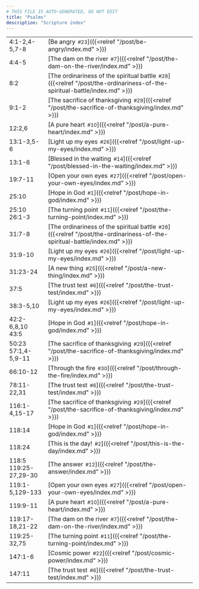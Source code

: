 ```yaml
---
# THIS FILE IS AUTO-GENERATED, DO NOT EDIT
title: "Psalms"
description: "Scripture index"
---
```


|  |  |
| --- | --- |
| 4:1-2,4-5,7-8 | [Be angry<span style="font-size:smaller; padding-left:0.5em;">#23</span>]({{<relref "/post/be-angry/index.md" >}}) |
| 4:4-5 | [The dam on the river<span style="font-size:smaller; padding-left:0.5em;">#7</span>]({{<relref "/post/the-dam-on-the-river/index.md" >}}) |
| 8:2 | [The ordinariness of the spiritual battle<span style="font-size:smaller; padding-left:0.5em;">#28</span>]({{<relref "/post/the-ordinariness-of-the-spiritual-battle/index.md" >}}) |
| 9:1-2 | [The sacrifice of thanksgiving<span style="font-size:smaller; padding-left:0.5em;">#29</span>]({{<relref "/post/the-sacrifice-of-thanksgiving/index.md" >}}) |
| 12:2,6 | [A pure heart<span style="font-size:smaller; padding-left:0.5em;">#10</span>]({{<relref "/post/a-pure-heart/index.md" >}}) |
| 13:1-3,5-6 | [Light up my eyes<span style="font-size:smaller; padding-left:0.5em;">#26</span>]({{<relref "/post/light-up-my-eyes/index.md" >}}) |
| 13:1-6 | [Blessed in the waiting<span style="font-size:smaller; padding-left:0.5em;">#14</span>]({{<relref "/post/blessed-in-the-waiting/index.md" >}}) |
| 19:7-11 | [Open your own eyes<span style="font-size:smaller; padding-left:0.5em;">#27</span>]({{<relref "/post/open-your-own-eyes/index.md" >}}) |
| 25:10 | [Hope in God<span style="font-size:smaller; padding-left:0.5em;">#1</span>]({{<relref "/post/hope-in-god/index.md" >}}) |
| 25:10 <br/> 26:1-3 | [The turning point<span style="font-size:smaller; padding-left:0.5em;">#11</span>]({{<relref "/post/the-turning-point/index.md" >}}) |
| 31:7-8 | [The ordinariness of the spiritual battle<span style="font-size:smaller; padding-left:0.5em;">#28</span>]({{<relref "/post/the-ordinariness-of-the-spiritual-battle/index.md" >}}) |
| 31:9-10 | [Light up my eyes<span style="font-size:smaller; padding-left:0.5em;">#26</span>]({{<relref "/post/light-up-my-eyes/index.md" >}}) |
| 31:23-24 | [A new thing<span style="font-size:smaller; padding-left:0.5em;">#25</span>]({{<relref "/post/a-new-thing/index.md" >}}) |
| 37:5 | [The trust test<span style="font-size:smaller; padding-left:0.5em;">#6</span>]({{<relref "/post/the-trust-test/index.md" >}}) |
| 38:3-5,10 | [Light up my eyes<span style="font-size:smaller; padding-left:0.5em;">#26</span>]({{<relref "/post/light-up-my-eyes/index.md" >}}) |
| 42:2-6,8,10 <br/> 43:5 | [Hope in God<span style="font-size:smaller; padding-left:0.5em;">#1</span>]({{<relref "/post/hope-in-god/index.md" >}}) |
| 50:23 <br/> 57:1,4-5,9-11 | [The sacrifice of thanksgiving<span style="font-size:smaller; padding-left:0.5em;">#29</span>]({{<relref "/post/the-sacrifice-of-thanksgiving/index.md" >}}) |
| 66:10-12 | [Through the fire<span style="font-size:smaller; padding-left:0.5em;">#30</span>]({{<relref "/post/through-the-fire/index.md" >}}) |
| 78:11-22,31 | [The trust test<span style="font-size:smaller; padding-left:0.5em;">#6</span>]({{<relref "/post/the-trust-test/index.md" >}}) |
| 116:1-4,15-17 | [The sacrifice of thanksgiving<span style="font-size:smaller; padding-left:0.5em;">#29</span>]({{<relref "/post/the-sacrifice-of-thanksgiving/index.md" >}}) |
| 118:14 | [Hope in God<span style="font-size:smaller; padding-left:0.5em;">#1</span>]({{<relref "/post/hope-in-god/index.md" >}}) |
| 118:24 | [This is the day!<span style="font-size:smaller; padding-left:0.5em;">#2</span>]({{<relref "/post/this-is-the-day/index.md" >}}) |
| 118:5 <br/> 119:25-27,29-30 | [The answer<span style="font-size:smaller; padding-left:0.5em;">#12</span>]({{<relref "/post/the-answer/index.md" >}}) |
| 119:1-5,129-133 | [Open your own eyes<span style="font-size:smaller; padding-left:0.5em;">#27</span>]({{<relref "/post/open-your-own-eyes/index.md" >}}) |
| 119:9-11 | [A pure heart<span style="font-size:smaller; padding-left:0.5em;">#10</span>]({{<relref "/post/a-pure-heart/index.md" >}}) |
| 119:17-18,21-22 | [The dam on the river<span style="font-size:smaller; padding-left:0.5em;">#7</span>]({{<relref "/post/the-dam-on-the-river/index.md" >}}) |
| 119:25-32,75 | [The turning point<span style="font-size:smaller; padding-left:0.5em;">#11</span>]({{<relref "/post/the-turning-point/index.md" >}}) |
| 147:1-6 | [Cosmic power<span style="font-size:smaller; padding-left:0.5em;">#22</span>]({{<relref "/post/cosmic-power/index.md" >}}) |
| 147:11 | [The trust test<span style="font-size:smaller; padding-left:0.5em;">#6</span>]({{<relref "/post/the-trust-test/index.md" >}}) |
